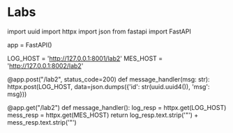 # Labs
import uuid
import httpx
import json
from fastapi import FastAPI


app = FastAPI()

LOG_HOST = 'http://127.0.0.1:8001/lab2'
MES_HOST = 'http://127.0.0.1:8002/lab2'


@app.post("/lab2", status_code=200)
def message_handler(msg: str):
    httpx.post(LOG_HOST, data=json.dumps({'id': str(uuid.uuid4()), 'msg': msg}))


@app.get("/lab2")
def message_handler():
    log_resp = httpx.get(LOG_HOST)
    mess_resp = httpx.get(MES_HOST)
    return log_resp.text.strip('"') + mess_resp.text.strip('"')
